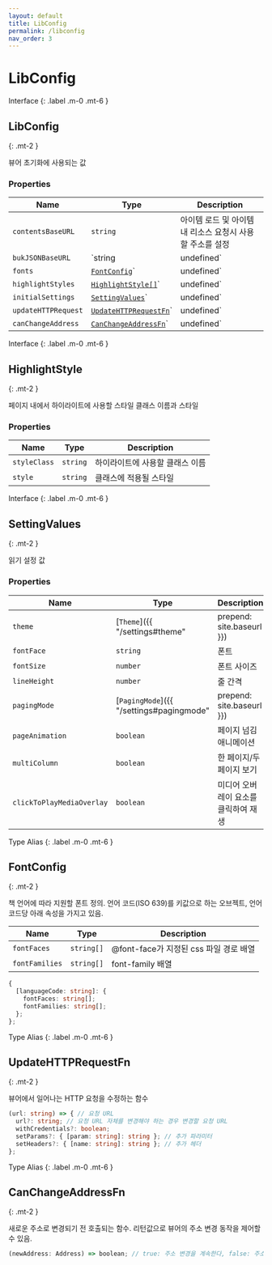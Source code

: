```yaml
---
layout: default
title: LibConfig
permalink: /libconfig
nav_order: 3
---
```


# LibConfig

Interface
{: .label .m-0 .mt-6 }

## LibConfig
{: .mt-2 }

뷰어 초기화에 사용되는 값

### Properties

| Name | Type | Description |
| - | - | - |
| `contentsBaseURL` | `string` | 아이템 로드 및 아이템 내 리소스 요청시 사용할 주소를 설정 |
| `bukJSONBaseURL` | `string | undefined` | buk.json 요청시 사용할 주소를 설정, 없으면 `contentsBaseURL` 사용 |
| `fonts` | [`FontConfig`](#fontconfig)`| undefined` | 뷰어에서 지원할 폰트 |
| `highlightStyles` | [`HighlightStyle[]`](#highlightstyle)`| undefined` | 하이라이트 스타일 |
| `initialSettings` | [`SettingValues`](#settingvalues)`| undefined` | 읽기 설정 초기값 |
| `updateHTTPRequest` | [`UpdateHTTPRequestFn`](#updatehttprequestfn)`| undefined` | 뷰어에서 일어나는 요청을 수정하는 함수 |
| `canChangeAddress` | [`CanChangeAddressFn`](#canchangeaddressfn)`| undefined` | 새로운 주소로 변경되기 전 호출되는 함수. 리턴값으로 뷰어의 주소 변경 동작을 제어할 수 있음. |


Interface
{: .label .m-0 .mt-6 }

## HighlightStyle
{: .mt-2 }

페이지 내에서 하이라이트에 사용할 스타일 클래스 이름과 스타일

### Properties

| Name         | Type     | Description                          |
| ------------ | -------- | ------------------------------------ |
| `styleClass` | `string` | 하이라이트에 사용할 클래스 이름 |
| `style`      | `string` | 클래스에 적용될 스타일               |


Interface
{: .label .m-0 .mt-6 }

## SettingValues
{: .mt-2 }

읽기 설정 값

### Properties

| Name                      | Type                                     | Description                          |
| ------------------------- | ---------------------------------------- | ------------------------------------ |
| `theme`                   | [`Theme`]({{ "/settings#theme" | prepend: site.baseurl }})           | 테마                                 |
| `fontFace`                | `string`                                 | 폰트                                 |
| `fontSize`                | `number`                                 | 폰트 사이즈                          |
| `lineHeight`              | `number`                                 | 줄 간격                          |
| `pagingMode`              | [`PagingMode`]({{ "/settings#pagingmode" | prepend: site.baseurl }}) | 페이지/스크롤 모드     |
| `pageAnimation`           | `boolean`                                | 페이지 넘김 애니메이션               |
| `multiColumn`             | `boolean`                                | 한 페이지/두 페이지 보기       |
| `clickToPlayMediaOverlay` | `boolean`                                | 미디어 오버레이 요소를 클릭하여 재생 |


Type Alias
{: .label .m-0 .mt-6 }

## FontConfig
{: .mt-2 }

책 언어에 따라 지원할 폰트 정의. 언어 코드(ISO 639)를 키값으로 하는 오브젝트, 언어 코드당 아래 속성을 가지고 있음.

| Name           | Type       | Description                            |
| -------------- | ---------- | -------------------------------------- |
| `fontFaces`    | `string[]` | @font-face가 지정된 css 파일 경로 배열 |
| `fontFamilies` | `string[]` | font-family 배열                       |

```typescript
{
  [languageCode: string]: {
    fontFaces: string[];
    fontFamilies: string[];
  };
};
```

Type Alias
{: .label .m-0 .mt-6 }

## UpdateHTTPRequestFn
{: .mt-2 }

뷰어에서 일어나는 HTTP 요청을 수정하는 함수

```typescript
(url: string) => { // 요청 URL
  url?: string; // 요청 URL 자체를 변경해야 하는 경우 변경할 요청 URL
  withCredentials?: boolean;
  setParams?: { [param: string]: string }; // 추가 파라미터
  setHeaders?: { [name: string]: string }; // 추가 헤더
};
```

Type Alias
{: .label .m-0 .mt-6 }

## CanChangeAddressFn
{: .mt-2 }

새로운 주소로 변경되기 전 호출되는 함수. 리턴값으로 뷰어의 주소 변경 동작을 제어할 수 있음.

```typescript
(newAddress: Address) => boolean; // true: 주소 변경을 계속한다, false: 주소 변경을 중단한다
```